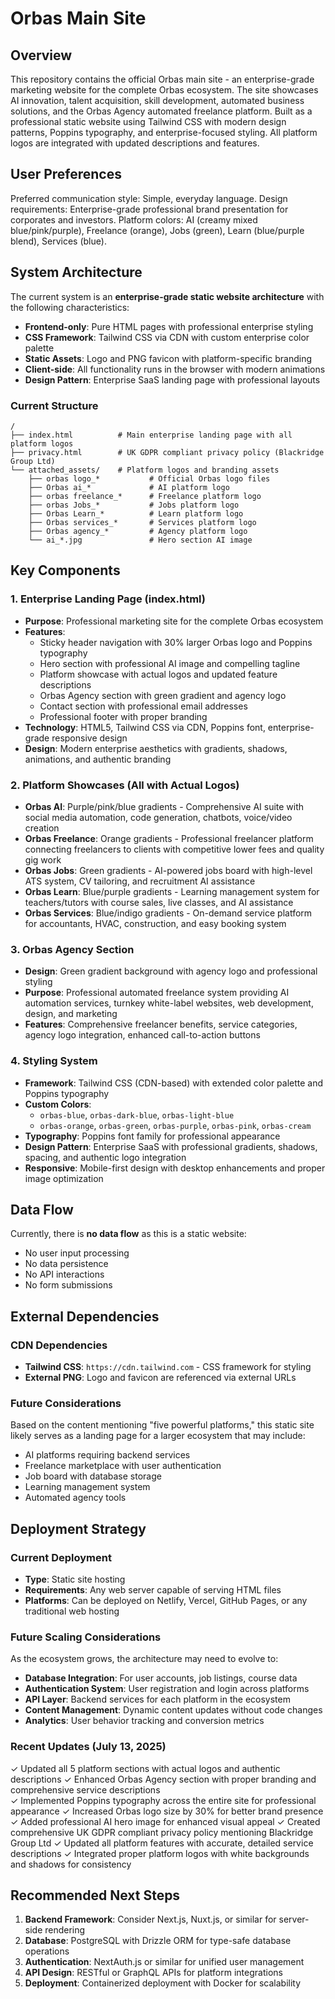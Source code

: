 # Orbas Main Site

## Overview

This repository contains the official Orbas main site - an enterprise-grade marketing website for the complete Orbas ecosystem. The site showcases AI innovation, talent acquisition, skill development, automated business solutions, and the Orbas Agency automated freelance platform. Built as a professional static website using Tailwind CSS with modern design patterns, Poppins typography, and enterprise-focused styling. All platform logos are integrated with updated descriptions and features.

## User Preferences

Preferred communication style: Simple, everyday language.
Design requirements: Enterprise-grade professional brand presentation for corporates and investors.
Platform colors: AI (creamy mixed blue/pink/purple), Freelance (orange), Jobs (green), Learn (blue/purple blend), Services (blue).

## System Architecture

The current system is an **enterprise-grade static website architecture** with the following characteristics:

- **Frontend-only**: Pure HTML pages with professional enterprise styling
- **CSS Framework**: Tailwind CSS via CDN with custom enterprise color palette
- **Static Assets**: Logo and PNG favicon with platform-specific branding
- **Client-side**: All functionality runs in the browser with modern animations
- **Design Pattern**: Enterprise SaaS landing page with professional layouts

### Current Structure
```
/
├── index.html          # Main enterprise landing page with all platform logos
├── privacy.html        # UK GDPR compliant privacy policy (Blackridge Group Ltd)
└── attached_assets/    # Platform logos and branding assets
    ├── orbas logo_*           # Official Orbas logo files
    ├── Orbas ai_*             # AI platform logo
    ├── orbas freelance_*      # Freelance platform logo  
    ├── orbas Jobs_*           # Jobs platform logo
    ├── Orbas Learn_*          # Learn platform logo
    ├── Orbas services_*       # Services platform logo
    ├── Orbas agency_*         # Agency platform logo
    └── ai_*.jpg               # Hero section AI image
```

## Key Components

### 1. Enterprise Landing Page (index.html)
- **Purpose**: Professional marketing site for the complete Orbas ecosystem
- **Features**: 
  - Sticky header navigation with 30% larger Orbas logo and Poppins typography
  - Hero section with professional AI image and compelling tagline
  - Platform showcase with actual logos and updated feature descriptions
  - Orbas Agency section with green gradient and agency logo
  - Contact section with professional email addresses
  - Professional footer with proper branding
- **Technology**: HTML5, Tailwind CSS via CDN, Poppins font, enterprise-grade responsive design
- **Design**: Modern enterprise aesthetics with gradients, shadows, animations, and authentic branding

### 2. Platform Showcases (All with Actual Logos)
- **Orbas AI**: Purple/pink/blue gradients - Comprehensive AI suite with social media automation, code generation, chatbots, voice/video creation
- **Orbas Freelance**: Orange gradients - Professional freelancer platform connecting freelancers to clients with competitive lower fees and quality gig work
- **Orbas Jobs**: Green gradients - AI-powered jobs board with high-level ATS system, CV tailoring, and recruitment AI assistance
- **Orbas Learn**: Blue/purple gradients - Learning management system for teachers/tutors with course sales, live classes, and AI assistance
- **Orbas Services**: Blue/indigo gradients - On-demand service platform for accountants, HVAC, construction, and easy booking system

### 3. Orbas Agency Section
- **Design**: Green gradient background with agency logo and professional styling
- **Purpose**: Professional automated freelance system providing AI automation services, turnkey white-label websites, web development, design, and marketing
- **Features**: Comprehensive freelancer benefits, service categories, agency logo integration, enhanced call-to-action buttons

### 4. Styling System
- **Framework**: Tailwind CSS (CDN-based) with extended color palette and Poppins typography
- **Custom Colors**: 
  - `orbas-blue`, `orbas-dark-blue`, `orbas-light-blue`
  - `orbas-orange`, `orbas-green`, `orbas-purple`, `orbas-pink`, `orbas-cream`
- **Typography**: Poppins font family for professional appearance
- **Design Pattern**: Enterprise SaaS with professional gradients, shadows, spacing, and authentic logo integration
- **Responsive**: Mobile-first design with desktop enhancements and proper image optimization

## Data Flow

Currently, there is **no data flow** as this is a static website:
- No user input processing
- No data persistence
- No API interactions
- No form submissions

## External Dependencies

### CDN Dependencies
- **Tailwind CSS**: `https://cdn.tailwind.com` - CSS framework for styling
- **External PNG**: Logo and favicon are referenced via external URLs

### Future Considerations
Based on the content mentioning "five powerful platforms," this static site likely serves as a landing page for a larger ecosystem that may include:
- AI platforms requiring backend services
- Freelance marketplace with user authentication
- Job board with database storage
- Learning management system
- Automated agency tools

## Deployment Strategy

### Current Deployment
- **Type**: Static site hosting
- **Requirements**: Any web server capable of serving HTML files
- **Platforms**: Can be deployed on Netlify, Vercel, GitHub Pages, or any traditional web hosting

### Future Scaling Considerations
As the ecosystem grows, the architecture may need to evolve to:
- **Database Integration**: For user accounts, job listings, course data
- **Authentication System**: User registration and login across platforms
- **API Layer**: Backend services for each platform in the ecosystem
- **Content Management**: Dynamic content updates without code changes
- **Analytics**: User behavior tracking and conversion metrics

### Recent Updates (July 13, 2025)
✓ Updated all 5 platform sections with actual logos and authentic descriptions
✓ Enhanced Orbas Agency section with proper branding and comprehensive service descriptions  
✓ Implemented Poppins typography across the entire site for professional appearance
✓ Increased Orbas logo size by 30% for better brand presence
✓ Added professional AI hero image for enhanced visual appeal
✓ Created comprehensive UK GDPR compliant privacy policy mentioning Blackridge Group Ltd
✓ Updated all platform features with accurate, detailed service descriptions
✓ Integrated proper platform logos with white backgrounds and shadows for consistency

## Recommended Next Steps
1. **Backend Framework**: Consider Next.js, Nuxt.js, or similar for server-side rendering
2. **Database**: PostgreSQL with Drizzle ORM for type-safe database operations
3. **Authentication**: NextAuth.js or similar for unified user management
4. **API Design**: RESTful or GraphQL APIs for platform integrations
5. **Deployment**: Containerized deployment with Docker for scalability
